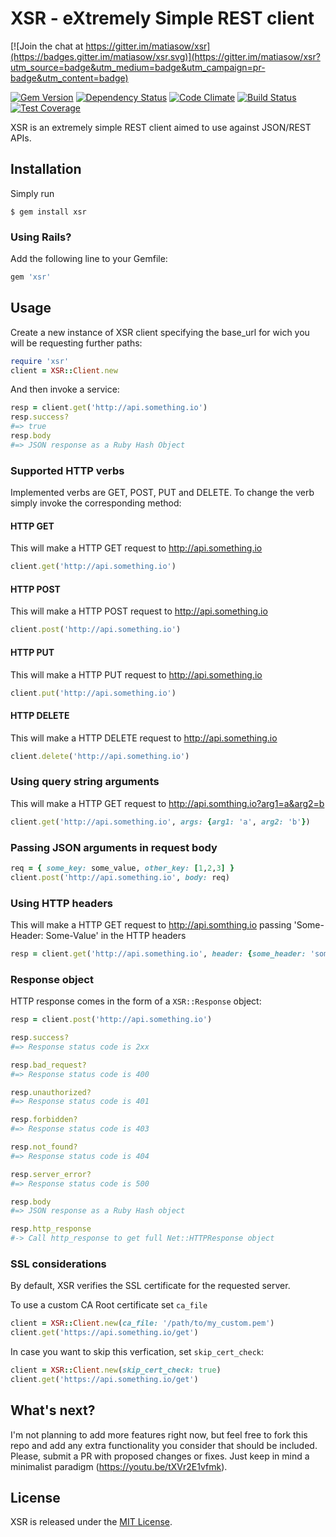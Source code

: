 # XSR - eXtremely Simple REST client

[![Join the chat at https://gitter.im/matiasow/xsr](https://badges.gitter.im/matiasow/xsr.svg)](https://gitter.im/matiasow/xsr?utm_source=badge&utm_medium=badge&utm_campaign=pr-badge&utm_content=badge)

[![Gem Version](https://badge.fury.io/rb/xsr.svg)][gem]
[![Dependency Status](https://gemnasium.com/matiasow/xsr.svg)][gemnasium]
[![Code Climate](https://codeclimate.com/github/matiasow/xsr/badges/gpa.svg)][codeclimate]
[![Build Status](https://travis-ci.org/matiasow/xsr.svg?branch=master)][travis]
[![Test Coverage](https://codeclimate.com/github/matiasow/xsr/badges/coverage.svg)][codeclimate]

[gem]: http://badge.fury.io/rb/xsr
[gemnasium]: https://gemnasium.com/matiasow/xsr
[codeclimate]: https://codeclimate.com/github/matiasow/xsr
[travis]: https://travis-ci.org/matiasow/xsr

XSR is an extremely simple REST client aimed to use against JSON/REST APIs.

## Installation

Simply run

```console
$ gem install xsr
```

### Using Rails?

Add the following line to your Gemfile:

```ruby
gem 'xsr'
```

## Usage

Create a new instance of XSR client specifying the base_url for wich you will be requesting further paths:

```ruby
require 'xsr'
client = XSR::Client.new
```

And then invoke a service:

```ruby
resp = client.get('http://api.something.io')
resp.success?
#=> true
resp.body
#=> JSON response as a Ruby Hash Object
```

### Supported HTTP verbs

Implemented verbs are GET, POST, PUT and DELETE. To change the verb simply invoke the corresponding method:

#### HTTP GET

This will make a HTTP GET request to http://api.something.io
```ruby
client.get('http://api.something.io')
```

#### HTTP POST

This will make a HTTP POST request to http://api.something.io
```ruby
client.post('http://api.something.io')
```

#### HTTP PUT

This will make a HTTP PUT request to http://api.something.io
```ruby
client.put('http://api.something.io')
```

#### HTTP DELETE

This will make a HTTP DELETE request to http://api.something.io
```ruby
client.delete('http://api.something.io')
```

### Using query string arguments

This will make a HTTP GET request to http://api.somthing.io?arg1=a&arg2=b
```ruby
client.get('http://api.something.io', args: {arg1: 'a', arg2: 'b'})
```

### Passing JSON arguments in request body

```ruby
req = { some_key: some_value, other_key: [1,2,3] }
client.post('http://api.something.io', body: req)
```

### Using HTTP headers

This will make a HTTP GET request to http://api.somthing.io passing 'Some-Header: Some-Value' in the HTTP headers
```ruby
resp = client.get('http://api.something.io', header: {some_header: 'some_value'})
```

### Response object

HTTP response comes in the form of a ```XSR::Response``` object:
```ruby
resp = client.post('http://api.something.io')

resp.success?
#=> Response status code is 2xx

resp.bad_request?
#=> Response status code is 400

resp.unauthorized?
#=> Response status code is 401

resp.forbidden?
#=> Response status code is 403

resp.not_found?
#=> Response status code is 404

resp.server_error?
#=> Response status code is 500

resp.body
#=> JSON response as a Ruby Hash object

resp.http_response
#-> Call http_response to get full Net::HTTPResponse object
```

### SSL considerations

By default, XSR verifies the SSL certificate for the requested server.

To use a custom CA Root certificate set ```ca_file```

```ruby
client = XSR::Client.new(ca_file: '/path/to/my_custom.pem')
client.get('https://api.something.io/get')
```

In case you want to skip this verfication, set ```skip_cert_check```:

```ruby
client = XSR::Client.new(skip_cert_check: true)
client.get('https://api.something.io/get')
```

## What's next?

I'm not planning to add more features right now, but feel free to fork this repo and add any extra functionality you consider that should be included. Please, submit a PR with proposed changes or fixes.
Just keep in mind a minimalist paradigm (https://youtu.be/tXVr2E1vfmk).

## License

XSR is released under the [MIT License](http://www.opensource.org/licenses/MIT).
